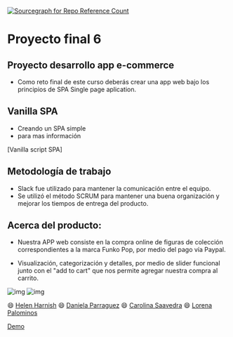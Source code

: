 [![Sourcegraph for Repo Reference Count](https://img.shields.io/badge/Release%20Date-February-brightgreen.svg?style=flat-square)]()

# Proyecto final 6
## Proyecto desarrollo app e-commerce

* Como reto final de este curso deberás crear una app web bajo los principios de SPA Single page aplication.

## Vanilla SPA

- Creando un SPA simple
- para mas información


[Vanilla script SPA]


## Metodología de trabajo

* Slack fue utilizado para mantener la comunicación entre el equipo.
* Se utilizó el método SCRUM para mantener una buena organización y mejorar los tiempos de entrega del producto.


## Acerca del producto:

* Nuestra APP web consiste en la compra online de figuras de colección correspondientes a la marca Funko Pop, por medio del pago vía Paypal.

* Visualización, categorización y detalles, por medio de slider funcional junto con el "add to cart" que nos permite agregar nuestra compra al carrito.

![img](images/readme-img.png)
![img](https://ibb.co/iPUSun)



:smile: [Helen Harnish](https://github.com/HelenHarnish)
:smile: [Daniela Parraguez](https://github.com/daniparraguez)
:smile: [Carolina Saavedra](https://github.com/saahub)
:smile: [Lorena Palominos](https://github.com/lpalominosf)

[Demo](https://lpalominosf.github.io/Pop-and-Rock-Shop/)




